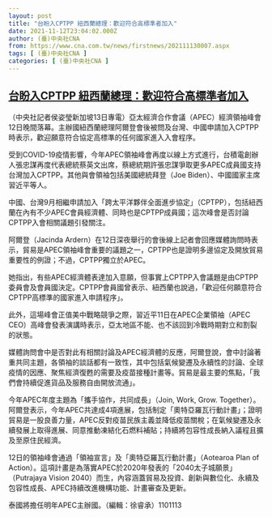 ```yaml
---
layout: post
title: "台盼入CPTPP 紐西蘭總理：歡迎符合高標準者加入"
date: 2021-11-12T23:04:02.000Z
author: (臺)中央社CNA
from: https://www.cna.com.tw/news/firstnews/202111130007.aspx
tags: [ (臺)中央社CNA ]
categories: [ (臺)中央社CNA ]
---
```

<!--1636758242000-->
[台盼入CPTPP 紐西蘭總理：歡迎符合高標準者加入](https://www.cna.com.tw/news/firstnews/202111130007.aspx)
------

<div>
<div></div><div><p>（中央社記者侯姿瑩新加坡13日專電）亞太經濟合作會議（APEC）經濟領袖峰會12日晚間落幕。主辦國紐西蘭總理阿爾登會後被問及台灣、中國申請加入CPTPP時表示，歡迎願意符合協定高標準的任何國家進入入會程序。</p><p>受到COVID-19疫情影響，今年APEC領袖峰會再度以線上方式進行，台積電創辦人張忠謀再度代表總統蔡英文出席，蔡總統期許張忠謀爭取更多APEC成員國支持台灣加入CPTPP。其他與會領袖包括美國總統拜登（Joe Biden）、中國國家主席習近平等人。 </p><p>中國、台灣9月相繼申請加入「跨太平洋夥伴全面進步協定」（CPTPP），包括紐西蘭在內有不少APEC會員經濟體、同時也是CPTPP成員國；這次峰會是否討論CPTPP入會相關議題引發關注。</p><p>阿爾登（Jacinda Ardern）在12日深夜舉行的會後線上記者會回應媒體詢問時表示，貿易是APEC領袖峰會重要的議題之一，CPTPP也是證明多邊協定及開放貿易重要性的例證；不過，CPTPP獨立於APEC。</p><p>她指出，有些APEC經濟體表達加入意願，但事實上CPTPP入會議題是由CPTPP委員會及會員國決定。CPTPP會員國曾表示、紐西蘭也說過，「歡迎任何願意符合CPTPP高標準的國家進入申請程序」。</p><p>此外，這場峰會正值美中戰略競爭之際，習近平11日在APEC企業領袖（APEC CEO）高峰會發表演講時表示，亞太地區不能、也不該回到冷戰時期對立和割裂的狀態。</p><p>媒體詢問會中是否對此有相關討論及APEC經濟體的反應，阿爾登說，會中討論著重共同主題，各領袖的談話都有一致性，其中包括氣候變遷及永續性的討論、全球疫情的因應、聚焦經濟復甦的需要及疫苗接種計畫等。貿易是最主要的焦點，「我們會持續促進貨品及服務自由開放流通」。</p><p>今年APEC年度主題為「攜手協作，共同成長」（Join, Work, Grow. Together）。阿爾登表示，今年APEC共達成4項進展，包括制定「奧特亞羅瓦行動計畫」；證明貿易是一股良善力量，APEC反對疫苗民族主義並降低疫苗關稅；在氣候變遷及永續發展上取得進展、同意推動凍結化石燃料補貼；持續將包容性成長納入議程且擴及至原住民經濟。 </p><p>12日的領袖峰會通過「領袖宣言」及「奧特亞羅瓦行動計畫」（Aotearoa Plan of Action）。這項計畫是為落實APEC於2020年發表的「2040太子城願景」（Putrajaya Vision 2040）而生，內容涵蓋貿易及投資、創新與數位化、永續及包容性成長、APEC持續改進機構功能、計畫審查及更新。</p><p>泰國將擔任明年APEC主辦國。（編輯：徐睿承）1101113</p></div>
</div>
